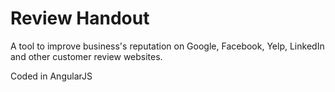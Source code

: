 # Review Handout

A tool to improve business's reputation on Google, Facebook, Yelp, LinkedIn and other customer review websites.

Coded in AngularJS